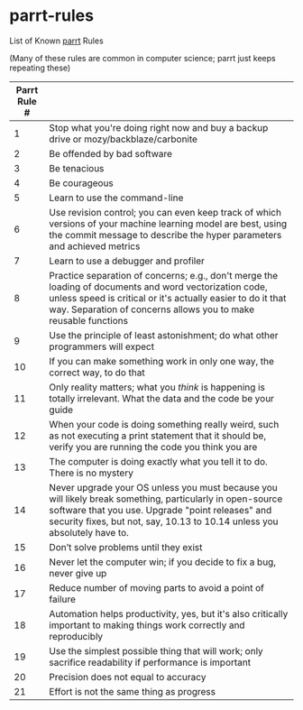 # parrt-rules
List of Known [parrt](https://github.com/parrt) Rules

(Many of these rules are common in computer science; parrt just keeps repeating these)

| Parrt Rule # |   |
|---|---|
| 1 | Stop what you're doing right now and buy a backup drive or mozy/backblaze/carbonite |
| 2 | Be offended by bad software |
| 3 | Be tenacious |
| 4 | Be courageous |
| 5 | Learn to use the command-line |
| 6 | Use revision control; you can even keep track of which versions of your machine learning model are best, using the commit message to describe the hyper parameters and achieved metrics |
| 7 |  Learn to use a debugger and profiler |
| 8 |  Practice separation of concerns; e.g., don't merge the loading of documents and word vectorization code, unless speed is critical or it's actually easier to do it that way. Separation of concerns allows you to make reusable functions |
| 9 | Use the principle of least astonishment; do what other programmers will expect |
| 10 |  If you can make something work in only one way, the correct way, to do that |
| 11 | Only reality matters; what you *think* is happening is totally irrelevant. What the data and the code be your guide |
| 12 | When your code is doing something really weird, such as not executing a print statement that it should be, verify you are running the code you think you are |
| 13 | The computer is doing exactly what you tell it to do. There is no mystery|
| 14 | Never upgrade your OS unless you must because you will likely break something, particularly in open-source software that you use.  Upgrade "point releases" and security fixes, but not, say, 10.13 to 10.14 unless you absolutely have to. |
| 15 | Don’t solve problems until they exist |
| 16 | Never let the computer win; if you decide to fix a bug, never give up |
| 17 | Reduce number of moving parts to avoid a point of failure |
| 18 | Automation helps productivity, yes, but it's also critically important to making things work correctly and reproducibly |
| 19 | Use the simplest possible thing that will work; only sacrifice readability if performance is important |
| 20 | Precision does not equal to accuracy |
| 21 | Effort is not the same thing as progress |
